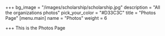 +++
bg_image = "/images/scholarship/scholarship.jpg"
description = "All the organizations photos"
pick_your_color = "#D33C3C"
title = "Photos Page"
[menu.main]
name = "Photos"
weight = 6

+++
This is the Photos Page